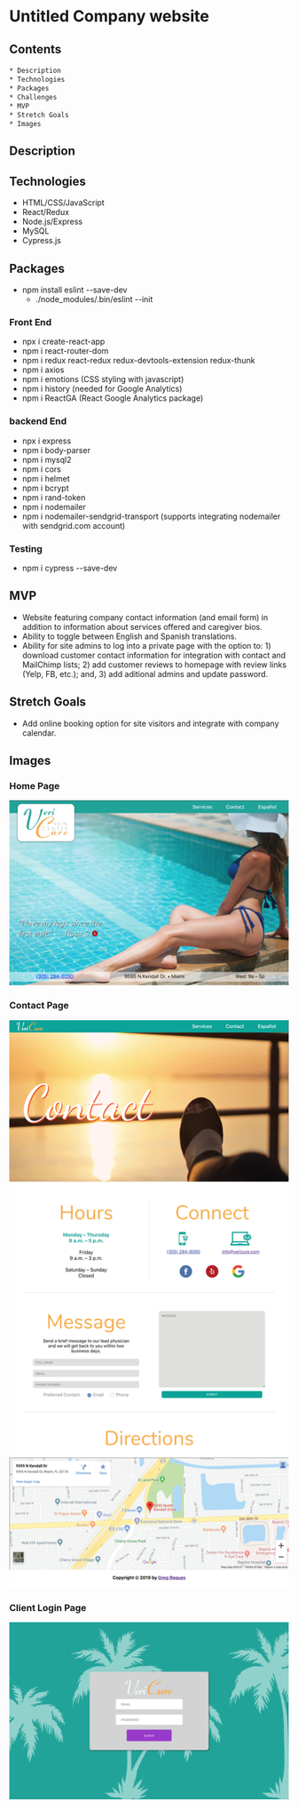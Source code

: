 # Untitled Company website 

## Contents
    * Description
    * Technologies
    * Packages
    * Challenges
    * MVP
    * Stretch Goals
    * Images

## Description

## Technologies
* HTML/CSS/JavaScript
* React/Redux
* Node.js/Express
* MySQL
* Cypress.js

## Packages
* npm install eslint --save-dev  
    * ./node_modules/.bin/eslint --init

### Front End
* npx i create-react-app
* npm i react-router-dom
* npm i redux react-redux redux-devtools-extension redux-thunk
* npm i axios
* npm i emotions (CSS styling with javascript)
* npm i history (needed for Google Analytics)
* npm i ReactGA (React Google Analytics package)

### backend End
* npx i express
* npm i body-parser
* npm i mysql2
* npm i cors
* npm i helmet
* npm i bcrypt
* npm i rand-token
* npm i nodemailer 
* npm i nodemailer-sendgrid-transport (supports integrating nodemailer with sendgrid.com account)

### Testing
* npm i cypress --save-dev

## MVP
* Website featuring company contact information (and email form) in addition to information about services offered and caregiver bios.
* Ability to toggle between English and Spanish translations.
* Ability for site admins to log into a private page with the option to: 1) download customer contact information for integration with contact and MailChimp lists; 2) add customer reviews to homepage with review links (Yelp, FB, etc.); and, 3) add aditional admins and update password.

## Stretch Goals
* Add online booking option for site visitors and integrate with company calendar.

## Images

### Home Page
![home page](/nonessential/ReadMePics/1.png)

### Contact Page
![contact page](/nonessential/ReadMePics/2.jpg)

### Client Login Page
![client login page](/nonessential/ReadMePics/3.png)